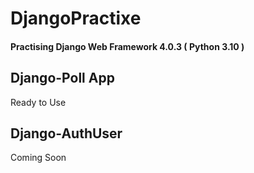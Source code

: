 # DjangoPractixe
#### Practising Django Web Framework 4.0.3 ( Python 3.10 )

## Django-Poll App
Ready to Use

## Django-AuthUser
Coming Soon